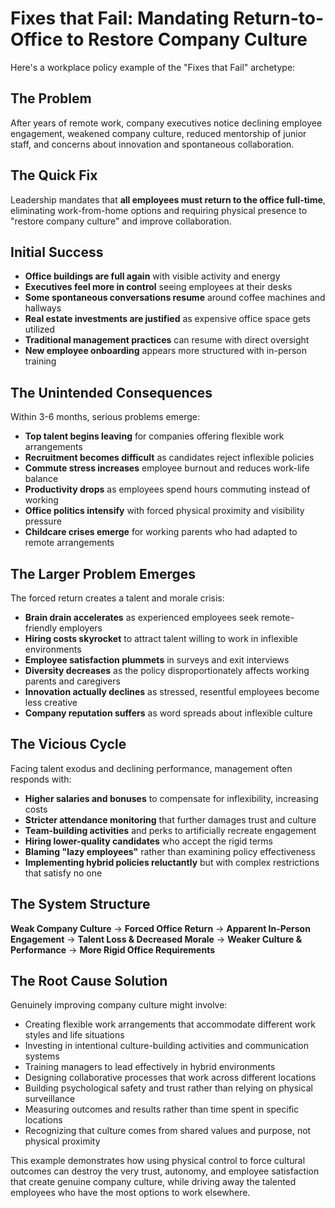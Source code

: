 # Fixes that Fail: Mandating Return-to-Office to Restore Company Culture

Here's a workplace policy example of the "Fixes that Fail" archetype:

## The Problem
After years of remote work, company executives notice declining employee engagement, weakened company culture, reduced mentorship of junior staff, and concerns about innovation and spontaneous collaboration.

## The Quick Fix
Leadership mandates that **all employees must return to the office full-time**, eliminating work-from-home options and requiring physical presence to "restore company culture" and improve collaboration.

## Initial Success

- **Office buildings are full again** with visible activity and energy
- **Executives feel more in control** seeing employees at their desks
- **Some spontaneous conversations resume** around coffee machines and hallways
- **Real estate investments are justified** as expensive office space gets utilized
- **Traditional management practices** can resume with direct oversight
- **New employee onboarding** appears more structured with in-person training

## The Unintended Consequences
Within 3-6 months, serious problems emerge:

- **Top talent begins leaving** for companies offering flexible work arrangements
- **Recruitment becomes difficult** as candidates reject inflexible policies
- **Commute stress increases** employee burnout and reduces work-life balance
- **Productivity drops** as employees spend hours commuting instead of working
- **Office politics intensify** with forced physical proximity and visibility pressure
- **Childcare crises emerge** for working parents who had adapted to remote arrangements

## The Larger Problem Emerges
The forced return creates a talent and morale crisis:

- **Brain drain accelerates** as experienced employees seek remote-friendly employers
- **Hiring costs skyrocket** to attract talent willing to work in inflexible environments
- **Employee satisfaction plummets** in surveys and exit interviews
- **Diversity decreases** as the policy disproportionately affects working parents and caregivers
- **Innovation actually declines** as stressed, resentful employees become less creative
- **Company reputation suffers** as word spreads about inflexible culture

## The Vicious Cycle
Facing talent exodus and declining performance, management often responds with:

- **Higher salaries and bonuses** to compensate for inflexibility, increasing costs
- **Stricter attendance monitoring** that further damages trust and culture
- **Team-building activities** and perks to artificially recreate engagement
- **Hiring lower-quality candidates** who accept the rigid terms
- **Blaming "lazy employees"** rather than examining policy effectiveness
- **Implementing hybrid policies reluctantly** but with complex restrictions that satisfy no one

## The System Structure
**Weak Company Culture** → **Forced Office Return** → **Apparent In-Person Engagement** → **Talent Loss & Decreased Morale** → **Weaker Culture & Performance** → **More Rigid Office Requirements**

## The Root Cause Solution
Genuinely improving company culture might involve:
- Creating flexible work arrangements that accommodate different work styles and life situations
- Investing in intentional culture-building activities and communication systems
- Training managers to lead effectively in hybrid environments
- Designing collaborative processes that work across different locations
- Building psychological safety and trust rather than relying on physical surveillance
- Measuring outcomes and results rather than time spent in specific locations
- Recognizing that culture comes from shared values and purpose, not physical proximity

This example demonstrates how using physical control to force cultural outcomes can destroy the very trust, autonomy, and employee satisfaction that create genuine company culture, while driving away the talented employees who have the most options to work elsewhere.